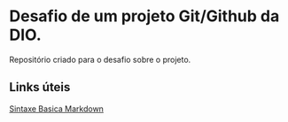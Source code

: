# Desafio de um projeto Git/Github da DIO.
Repositório criado para o desafio sobre o projeto.

## Links úteis
[Sintaxe Basica Markdown](https://www.markdownguide.org/basic-syntax/)
